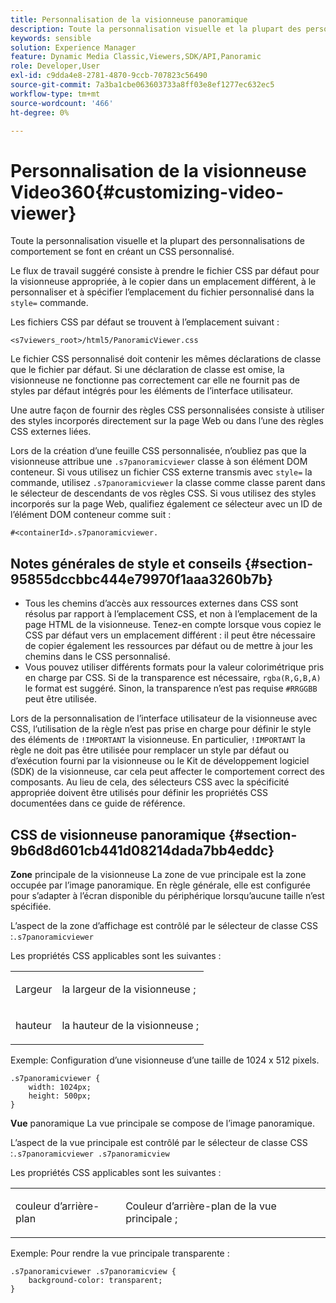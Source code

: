 ```yaml
---
title: Personnalisation de la visionneuse panoramique
description: Toute la personnalisation visuelle et la plupart des personnalisations de comportement pour la visionneuse panoramique se font en créant un CSS personnalisé.
keywords: sensible
solution: Experience Manager
feature: Dynamic Media Classic,Viewers,SDK/API,Panoramic
role: Developer,User
exl-id: c9dda4e8-2781-4870-9ccb-707823c56490
source-git-commit: 7a3ba1cbe063603733a8ff03e8ef1277ec632ec5
workflow-type: tm+mt
source-wordcount: '466'
ht-degree: 0%

---
```


# Personnalisation de la visionneuse Video360{#customizing-video-viewer}

Toute la personnalisation visuelle et la plupart des personnalisations de comportement se font en créant un CSS personnalisé.

Le flux de travail suggéré consiste à prendre le fichier CSS par défaut pour la visionneuse appropriée, à le copier dans un emplacement différent, à le personnaliser et à spécifier l’emplacement du fichier personnalisé dans la `style=` commande.

Les fichiers CSS par défaut se trouvent à l’emplacement suivant :

`<s7viewers_root>/html5/PanoramicViewer.css`

Le fichier CSS personnalisé doit contenir les mêmes déclarations de classe que le fichier par défaut. Si une déclaration de classe est omise, la visionneuse ne fonctionne pas correctement car elle ne fournit pas de styles par défaut intégrés pour les éléments de l’interface utilisateur.

Une autre façon de fournir des règles CSS personnalisées consiste à utiliser des styles incorporés directement sur la page Web ou dans l’une des règles CSS externes liées.

Lors de la création d’une feuille CSS personnalisée, n’oubliez pas que la visionneuse attribue une `.s7panoramicviewer` classe à son élément DOM conteneur. Si vous utilisez un fichier CSS externe transmis avec `style=` la commande, utilisez `.s7panoramicviewer` la classe comme classe parent dans le sélecteur de descendants de vos règles CSS. Si vous utilisez des styles incorporés sur la page Web, qualifiez également ce sélecteur avec un ID de l’élément DOM conteneur comme suit :

`#<containerId>.s7panoramicviewer.`


## Notes générales de style et conseils {#section-95855dccbbc444e79970f1aaa3260b7b}

* Tous les chemins d’accès aux ressources externes dans CSS sont résolus par rapport à l’emplacement CSS, et non à l’emplacement de la page HTML de la visionneuse. Tenez-en compte lorsque vous copiez le CSS par défaut vers un emplacement différent : il peut être nécessaire de copier également les ressources par défaut ou de mettre à jour les chemins dans le CSS personnalisé.
* Vous pouvez utiliser différents formats pour la valeur colorimétrique pris en charge par CSS. Si de la transparence est nécessaire, `rgba(R,G,B,A)` le format est suggéré. Sinon, la transparence n’est pas requise `#RRGGBB` peut être utilisée.

Lors de la personnalisation de l’interface utilisateur de la visionneuse avec CSS, l’utilisation de la règle n’est pas prise en charge pour définir le style des éléments de `!IMPORTANT` la visionneuse. En particulier, `!IMPORTANT` la règle ne doit pas être utilisée pour remplacer un style par défaut ou d’exécution fourni par la visionneuse ou le Kit de développement logiciel (SDK) de la visionneuse, car cela peut affecter le comportement correct des composants. Au lieu de cela, des sélecteurs CSS avec la spécificité appropriée doivent être utilisés pour définir les propriétés CSS documentées dans ce guide de référence.

## CSS de visionneuse panoramique {#section-9b6d8d601cb441d08214dada7bb4eddc}

**Zone** principale de la visionneuse
La zone de vue principale est la zone occupée par l’image panoramique.  En règle générale, elle est configurée pour s’adapter à l’écran disponible du périphérique lorsqu’aucune taille n’est spécifiée.

L’aspect de la zone d’affichage est contrôlé par le sélecteur de classe CSS :`.s7panoramicviewer`

Les propriétés CSS applicables sont les suivantes :

<table id="table_panA68A403DB93A6D597461A573"> 
 <tbody> 
  <tr> 
   <td colname="col1"> <p> <span class="codeph"> Largeur </span> </p> </td> 
   <td colname="col2"> <p> <span class="codeph"> la largeur de la visionneuse ; </span> </p> </td> 
  </tr> 
  <tr> 
   <td colname="col1"> <p> <span class="codeph"> hauteur </span> </p> </td> 
   <td colname="col2"> <p> <span class="codeph"> la hauteur de la visionneuse ; </span> </p> </td> 
  </tr> 
 </tbody> 
</table>

Exemple:
Configuration d’une visionneuse d’une taille de 1024 x 512 pixels.

```
.s7panoramicviewer {
	width: 1024px;
	height: 500px;	
}
```

**Vue** panoramique
La vue principale se compose de l’image panoramique.

L’aspect de la vue principale est contrôlé par le sélecteur de classe CSS :`.s7panoramicviewer .s7panoramicview`

Les propriétés CSS applicables sont les suivantes :
<table id="table_pann68A403DB93A6D597461A573"> 
 <tbody> 
  <tr> 
   <td colname="col1"> <p> <span class="codeph"> couleur d’arrière-plan </span> </p> </td> 
   <td colname="col2"> <p> <span class="codeph"> Couleur d’arrière-plan de la vue principale ; </span> </p> </td> 
  </tr> 
 </tbody> 
</table>

Exemple:
Pour rendre la vue principale transparente :

```
.s7panoramicviewer .s7panoramicview {
	background-color: transparent;
}
```
